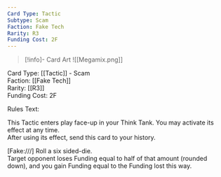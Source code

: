 ```yaml
---
Card Type: Tactic
Subtype: Scam
Faction: Fake Tech
Rarity: R3
Funding Cost: 2F
---
```

> [!info]- Card Art
> ![[Megamix.png]]

Card Type: [[Tactic]] - Scam  
Faction: [[Fake Tech]]  
Rarity: [[R3]]  
Funding Cost: 2F  

Rules Text:  

This Tactic enters play face-up in your Think Tank. You may activate its effect at any time.  
After using its effect, send this card to your history.  

[Fake:///] Roll a six sided-die.   
Target opponent loses Funding equal to half of that amount (rounded down), and you gain Funding equal to the Funding lost this way.  